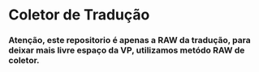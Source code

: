 # Coletor de Tradução

### Atenção, este repositorio é apenas a RAW da tradução, para deixar mais livre espaço da VP, utilizamos metódo RAW de coletor.


